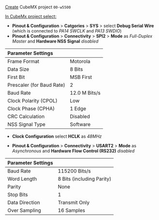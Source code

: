 <ins>Create</ins> CubeMX project `00-w5500`     
      
<ins>In CubeMx project select:</ins>       
      
- **Pinout & Configuration** > **Catgories** > **SYS** > select **Debug Serial Wire** (which is connected to _PA14 SWCLK_ and _PA13 SWDIO_)      
- **Pinout & Configuration** > **Connectivity** > **SPI2** > **Mode** as _Full-Duplex Master_ and **Hardware NSS Signal** _disabled_      
     
|  Parameter Settings |   |
|:-------------|:-------------|
| Frame Format   | Motorola  |
| Data Size          | 8 Bits         |
| First Bit | MSB First         |
| Prescaler (for Baud Rate) | 2         |
| Baud Rate          | 12.0 M Bits/s         |
| Clock Polarity (CPOL)          | Low          |
| Clock Phase (CPHA)           | 1 Edge    |
| CRC Calculation           | Disabled    |        
| NSS Signal Type           | Software    |     
     
- **Clock Configuration** select **HCLK** as _48MHz_     
     

- **Pinout & Configuration** > **Connectivity** > **USART2** > **Mode** as _Asynchronous_ and **Hardware Flow Control (RS232)** _disabled_      
    
|  Parameter Settings |   |
|:-------------|:-------------|
| Baud Rate   | 115200 Bits/s  |
| Word Length          | 8 Bits (including Parity)         |
| Parity | None         |
| Stop Bits | 1         |
| Data Direction          | Transmit Only         |
| Over Sampling         | 16 Samples          |    







      		    		 